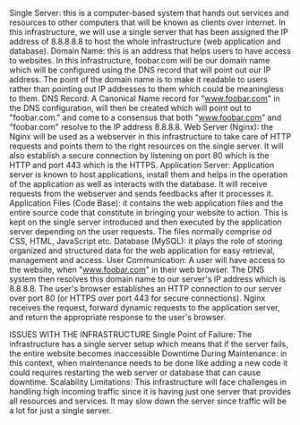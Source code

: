  Single Server: this is a computer-based system that hands out
services and resources to other computers that will be known as clients over internet.
In this infrastructure, we will use a single server that has been assigned the IP address of 8.8.8.8.8
to host the whole infrastructure (web application and database).
 Domain Name: this is an address that helps users to have access to websites.
In this infrastructure, foobar.com will be our domain name which will be configured
using the DNS record that will point out our IP address.
The point of the domain name is to make it readable to users rather than pointing out IP addresses to them
 which could be meaningless to them.
DNS Record: A Canonical Name record for "www.foobar.com" in the DNS configuration,
will then be created which will point out to "foobar.com."
and come to a consensus that both "www.foobar.com" and "foobar.com" resolve to the IP address 8.8.8.8.
 Web Server (Nginx): the Nginx will be used as a webserver in this infrastructure to take care of HTTP requests
and points them to the right resources on the single server. It will also establish a secure connection
by listening on port 80 which is the HTTP and port 443 which is the HTTPS.
Application Server: Application server is known to host applications,
install them and helps in the operation of the application as well as interacts with the database.
It will receive requests from the webserver and sends feedbacks after it processes it.
Application Files (Code Base): it contains the web application files and the entire source code that constitute in
bringing your website to action. This is kept on the single server introduced and then executed by
the application server depending on the user requests. The files normally comprise od CSS, HTML, JavaScript etc.
Database (MySQL): it plays the role of storing organized and structured data for the web application for easy retrieval,
management and access.
User Communication: A user will have access to the website,
when "www.foobar.com" in their web browser. The DNS system then resolves this domain name to our server's IP address which is 8.8.8.8.
The user's browser establishes an HTTP connection to our server over port 80 (or HTTPS over port 443 for secure connections).
Nginx receives the request, forward dynamic requests to the application server, and return the appropriate response to the user's browser.

ISSUES WITH THE INFRASTRUCTURE
Single Point of Failure: The infrastructure has a single server setup which means that if the server fails,
the entire website becomes inaccessible
Downtime During Maintenance: in this context, when maintenance needs to be done
like adding a new code it could requires restarting the web server or database that can cause downtime.
Scalability Limitations: This infrastructure will face challenges in handling high incoming traffic
since it is having just one server that provides all resources and services. It may slow down the server since traffic will be a lot for just a
single server.
